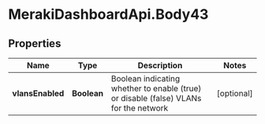 # MerakiDashboardApi.Body43

## Properties
Name | Type | Description | Notes
------------ | ------------- | ------------- | -------------
**vlansEnabled** | **Boolean** | Boolean indicating whether to enable (true) or disable (false) VLANs for the network | [optional] 

